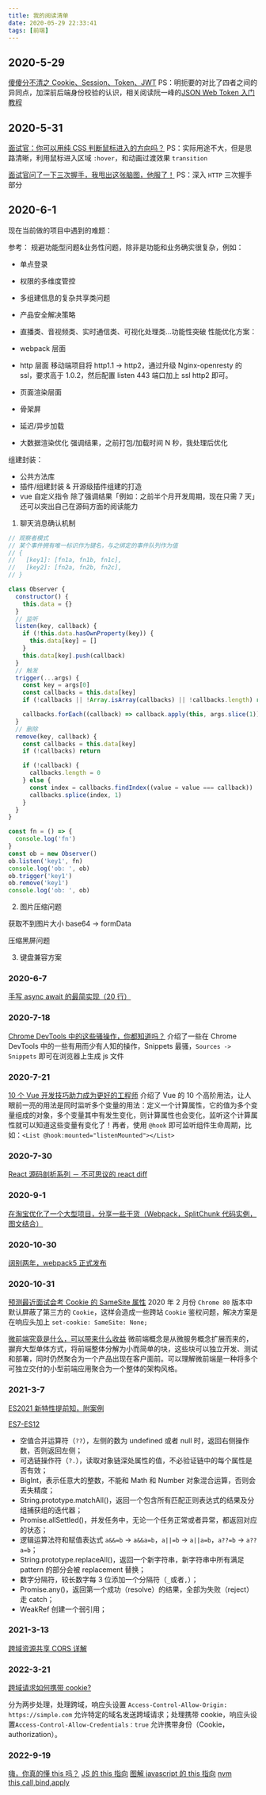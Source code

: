 ```yaml
---
title: 我的阅读清单
date: 2020-05-29 22:33:41
tags: [前端]
---
```


## 2020-5-29

[傻傻分不清之 Cookie、Session、Token、JWT](https://juejin.im/post/5e055d9ef265da33997a42cc)
PS：明扼要的对比了四者之间的异同点，加深前后端身份校验的认识，相关阅读阮一峰的[JSON Web Token 入门教程](http://www.ruanyifeng.com/blog/2018/07/json_web_token-tutorial.html)

## 2020-5-31

[面试官：你可以用纯 CSS 判断鼠标进入的方向吗？](https://mp.weixin.qq.com/s/nwH2mmxY0ugSSGM3OuEBoQ)
PS：实际用途不大，但是思路清晰，利用鼠标进入区域 `:hover`，和动画过渡效果 `transition`

[面试官问了一下三次握手，我甩出这张脑图，他服了！](https://mp.weixin.qq.com/s/xXHW_NZqF6qmi7JBB_mTEw)
PS：深入 `HTTP` 三次握手部分

## 2020-6-1

现在当前做的项目中遇到的难题：

参考：
规避功能型问题&业务性问题，除非是功能和业务确实很复杂，例如：

- 单点登录
- 权限的多维度管控
- 多组建信息的复杂共享类问题
- 产品安全解决策略
- 直播类、音视频类、实时通信类、可视化处理类...功能性突破
  性能优化方案：

- webpack 层面
- http 层面 移动端项目将 http1.1 -> http2，通过升级 Nginx-openresty 的 ssl，要求高于 1.0.2，然后配置 listen 443 端口加上 ssl http2 即可。
- 页面渲染层面
- 骨架屏
- 延迟/异步加载
- 大数据渲染优化
  强调结果，之前打包/加载时间 N 秒，我处理后优化

组建封装：

- 公共方法库
- 插件/组建封装 & 开源级插件组建的打造
- vue 自定义指令
  除了强调结果「例如：之前半个月开发周期，现在只需 7 天」还可以突出自己在源码方面的阅读能力

1. 聊天消息确认机制

```js
// 观察者模式
// 某个事件拥有唯一标识作为键名，与之绑定的事件队列作为值
// {
//   [key1]: [fn1a, fn1b, fn1c],
//   [key2]: [fn2a, fn2b, fn2c],
// }

class Observer {
  constructor() {
    this.data = {}
  }
  // 监听
  listen(key, callback) {
    if (!this.data.hasOwnProperty(key)) {
      this.data[key] = []
    }
    this.data[key].push(callback)
  }
  // 触发
  trigger(...args) {
    const key = args[0]
    const callbacks = this.data[key]
    if (!callbacks || !Array.isArray(callbacks) || !callbacks.length) return

    callbacks.forEach((callback) => callback.apply(this, args.slice(1)))
  }
  // 删除
  remove(key, callback) {
    const callbacks = this.data[key]
    if (!callbacks) return

    if (!callback) {
      callbacks.length = 0
    } else {
      const index = callbacks.findIndex((value = value === callback))
      callbacks.splice(index, 1)
    }
  }
}

const fn = () => {
  console.log('fn')
}
const ob = new Observer()
ob.listen('key1', fn)
console.log('ob: ', ob)
ob.trigger('key1')
ob.remove('key1')
console.log('ob: ', ob)
```

2. 图片压缩问题

获取不到图片大小
base64 -> formData

压缩黑屏问题

3. 键盘兼容方案

### 2020-6-7

[手写 async await 的最简实现（20 行）](https://juejin.im/post/5e79e841f265da5726612b6e)

### 2020-7-18

[Chrome DevTools 中的这些骚操作，你都知道吗？](https://mp.weixin.qq.com/s/CfzKwfiJ7AVnv6m7CEhAVg)
介绍了一些在 Chrome DevTools 中的一些有用而少有人知的操作，Snippets 最骚，`Sources -> Snippets` 即可在浏览器上生成 js 文件

### 2020-7-21

[10 个 Vue 开发技巧助力成为更好的工程师](https://juejin.im/post/5e8a9b1ae51d45470720bdfa) 介绍了 Vue 的 10 个高阶用法，让人眼前一亮的用法是同时监听多个变量的用法：定义一个计算属性，它的值为多个变量组成的对象，多个变量其中有发生变化，则计算属性也会变化，监听这个计算属性就可以知道这些变量有变化了！再者，使用 `@hook` 即可监听组件生命周期，比如：`<List @hook:mounted="listenMounted"></List>`

### 2020-7-30

[React 源码剖析系列 － 不可思议的 react diff](https://zhuanlan.zhihu.com/p/20346379)

### 2020-9-1

[在淘宝优化了一个大型项目，分享一些干货（Webpack，SplitChunk 代码实例，图文结合）](https://juejin.im/post/6844904183917871117)

### 2020-10-30

[阔别两年，webpack5 正式发布](https://mp.weixin.qq.com/s/sh7rcv6hdhYfWr1bv_ssbg)

### 2020-10-31

[预测最近面试会考 Cookie 的 SameSite 属性](https://juejin.im/post/6844904095711494151)
2020 年 2 月份 `Chrome 80` 版本中默认屏蔽了第三方的 `Cookie`，这样会造成一些跨站 `Cookie` 鉴权问题，解决方案是在响应头加上 `set-cookie: SameSite: None;`

[微前端究竟是什么，可以带来什么收益](https://juejin.cn/post/6893307922902679560) 微前端概念是从微服务概念扩展而来的，摒弃大型单体方式，将前端整体分解为小而简单的块，这些块可以独立开发、测试和部署，同时仍然聚合为一个产品出现在客户面前。可以理解微前端是一种将多个可独立交付的小型前端应用聚合为一个整体的架构风格。

### 2021-3-7

[ES2021 新特性提前知，附案例](https://juejin.cn/post/6914538946751889422)

[ES7-ES12](https://mp.weixin.qq.com/s/QxaHOQIJW2nx0a_cVd824g)

- 空值合并运算符（`??`），左侧的数为 undefined 或者 null 时，返回右侧操作数，否则返回左侧；
- 可选链操作符（`?.`），读取对象链深处属性的值，不必验证链中的每个属性是否有效；
- BigInt，表示任意大的整数，不能和 Math 和 Number 对象混合运算，否则会丢失精度；
- String.prototype.matchAll()，返回一个包含所有匹配正则表达式的结果及分组捕获组的迭代器；
- Promise.allSettled()，并发任务中，无论一个任务正常或者异常，都返回对应的状态；
- 逻辑运算法符和赋值表达式 `a&&=b` -> `a&&a=b`，`a||=b` -> `a||a=b`，`a??=b` -> `a??a=b`；
- String.prototype.replaceAll()，返回一个新字符串，新字符串中所有满足 pattern 的部分会被 replacement 替换；
- 数字分隔符，较长数字每 3 位添加一个分隔符（`_`或者`,`）；
- Promise.any()，返回第一个成功（resolve）的结果，全部为失败（reject）走 catch；
- WeakRef 创建一个弱引用；

### 2021-3-13

[跨域资源共享 CORS 详解](https://www.ruanyifeng.com/blog/2016/04/cors.html)

### 2022-3-21

[跨域请求如何携带 cookie?](https://juejin.cn/post/7066420545327218725)

分为两步处理，处理跨域，响应头设置 `Access-Control-Allow-Origin: https://simple.com` 允许特定的域名发送跨域请求；处理携带 cookie，响应头设置`Access-Control-Allow-Credentials：true` 允许携带身份（Cookie，authorization）。

### 2022-9-19

[嗨，你真的懂 this 吗？](https://juejin.cn/post/6844903805587619854)
[JS 的 this 指向](https://juejin.cn/post/6844903805587619854)
[图解 javascript 的 this 指向](https://juejin.cn/post/6844903941021384711)
[nvm](https://www.jianshu.com/p/cb5265434d91)
[this,call,bind,apply](https://juejin.cn/post/6844903496253177863)
